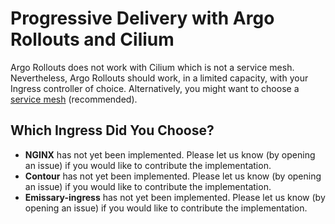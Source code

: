 # Progressive Delivery with Argo Rollouts and Cilium

Argo Rollouts does not work with Cilium which is not a service mesh. Nevertheless, Argo Rollouts should work, in a limited capacity, with your Ingress controller of choice. Alternatively, you might want to choose a [service mesh](argo-rollouts.md) (recommended).

## Which Ingress Did You Choose?

* **NGINX** has not yet been implemented. Please let us know (by opening an issue) if you would like to contribute the implementation.
* **Contour** has not yet been implemented. Please let us know (by opening an issue) if you would like to contribute the implementation.
* **Emissary-ingress** has not yet been implemented. Please let us know (by opening an issue) if you would like to contribute the implementation.

